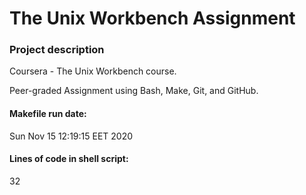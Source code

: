 # The Unix Workbench Assignment

### Project description

Coursera - The Unix Workbench course.

Peer-graded Assignment using Bash, Make, Git, and GitHub.

#### Makefile run date:
Sun Nov 15 12:19:15 EET 2020

#### Lines of code in shell script:
32
